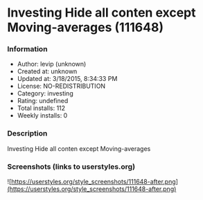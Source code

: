 # Investing Hide all conten except Moving-averages (111648)

### Information
- Author: levip (unknown)
- Created at: unknown
- Updated at: 3/18/2015, 8:34:33 PM
- License: NO-REDISTRIBUTION
- Category: investing
- Rating: undefined
- Total installs: 112
- Weekly installs: 0


### Description
Investing Hide all conten except Moving-averages


### Screenshots (links to userstyles.org)
![https://userstyles.org/style_screenshots/111648-after.png](https://userstyles.org/style_screenshots/111648-after.png)


